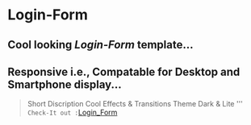 # Login-Form
## Cool looking **_Login-Form_** template...
## **Responsive** i.e., Compatable for Desktop and Smartphone display...
> Short Discription
> Cool Effects & Transitions
>Theme Dark & Lite
 '''
`Check-It out :`[Login_Form](https://rrajputvikas.github.io/Login-Form/ "Metaverse")
